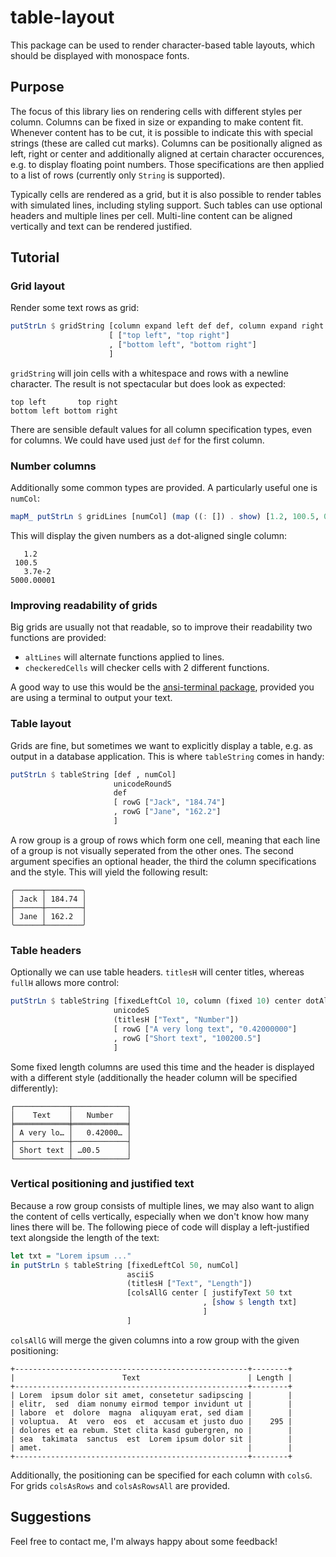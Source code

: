 # table-layout

This package can be used to render character-based table layouts, which should be displayed with monospace fonts.

## Purpose

The focus of this library lies on rendering cells with different styles per column. Columns can be fixed in size or expanding to make content fit. Whenever content has to be cut, it is possible to indicate this with special strings (these are called cut marks). Columns can be positionally aligned as left, right or center and additionally aligned at certain character occurences, e.g. to display floating point numbers. Those specifications are then applied to a list of rows (currently only `String` is supported).

Typically cells are rendered as a grid, but it is also possible to render tables with simulated lines, including styling support. Such tables can use optional headers and multiple lines per cell. Multi-line content can be aligned vertically and text can be rendered justified.

## Tutorial

### Grid layout

Render some text rows as grid:
``` hs
putStrLn $ gridString [column expand left def def, column expand right def def]
                      [ ["top left", "top right"]
                      , ["bottom left", "bottom right"]
                      ]
```
`gridString` will join cells with a whitespace and rows with a newline character. The result is not spectacular but does look as expected:
```
top left       top right
bottom left bottom right
```
There are sensible default values for all column specification types, even for columns. We could have used just `def` for the first column.

### Number columns

Additionally some common types are provided. A particularly useful one is `numCol`:
``` hs
mapM_ putStrLn $ gridLines [numCol] (map ((: []) . show) [1.2, 100.5, 0.037, 5000.00001])
```
This will display the given numbers as a dot-aligned single column:
```
   1.2    
 100.5    
   3.7e-2 
5000.00001
```

### Improving readability of grids

Big grids are usually not that readable, so to improve their readability two functions are provided:

- `altLines` will alternate functions applied to lines.
- `checkeredCells` will checker cells with 2 different functions.

A good way to use this would be the [ansi-terminal package][], provided you are using a terminal to output your text.

### Table layout

Grids are fine, but sometimes we want to explicitly display a table, e.g. as output in a database application. This is where ```tableString``` comes in handy:

``` hs
putStrLn $ tableString [def , numCol]
                       unicodeRoundS
                       def
                       [ rowG ["Jack", "184.74"]
                       , rowG ["Jane", "162.2"]
                       ]
```
A row group is a group of rows which form one cell, meaning that each line of a group is not visually seperated from the other ones. The second argument specifies an optional header, the third the column specifications and the style. This will yield the following result:

```
╭──────┬────────╮
│ Jack │ 184.74 │
├──────┼────────┤
│ Jane │ 162.2  │
╰──────┴────────╯
```

### Table headers

Optionally we can use table headers. `titlesH` will center titles, whereas `fullH` allows more control:

``` hs
putStrLn $ tableString [fixedLeftCol 10, column (fixed 10) center dotAlign def]
                       unicodeS
                       (titlesH ["Text", "Number"])
                       [ rowG ["A very long text", "0.42000000"]
                       , rowG ["Short text", "100200.5"]
                       ]
```
Some fixed length columns are used this time and the header is displayed with a different style (additionally the header column will be specified differently):
```
┌────────────┬────────────┐
│    Text    │   Number   │
╞════════════╪════════════╡
│ A very lo… │   0.42000… │
├────────────┼────────────┤
│ Short text │ …00.5      │
└────────────┴────────────┘
```
### Vertical positioning and justified text
Because a row group consists of multiple lines, we may also want to align the content of cells vertically, especially when we don't know how many lines there will be. The following piece of code will display a left-justified text alongside the length of the text:
``` hs
let txt = "Lorem ipsum ..." 
in putStrLn $ tableString [fixedLeftCol 50, numCol]
                          asciiS
                          (titlesH ["Text", "Length"])
                          [colsAllG center [ justifyText 50 txt
                                           , [show $ length txt]
                                           ]
                          ]
```
`colsAllG` will merge the given columns into a row group with the given positioning:
```
+----------------------------------------------------+--------+
|                        Text                        | Length |
+----------------------------------------------------+--------+
| Lorem  ipsum dolor sit amet, consetetur sadipscing |        |
| elitr,  sed  diam nonumy eirmod tempor invidunt ut |        |
| labore  et  dolore  magna  aliquyam erat, sed diam |        |
| voluptua.  At  vero  eos  et  accusam et justo duo |    295 |
| dolores et ea rebum. Stet clita kasd gubergren, no |        |
| sea  takimata  sanctus  est  Lorem ipsum dolor sit |        |
| amet.                                              |        |
+----------------------------------------------------+--------+
```
Additionally, the positioning can be specified for each column with `colsG`. For grids `colsAsRows` and `colsAsRowsAll` are provided.

## Suggestions

Feel free to contact me, I'm always happy about some feedback!

[ansi-terminal package]: http://hackage.haskell.org/package/ansi-terminal
